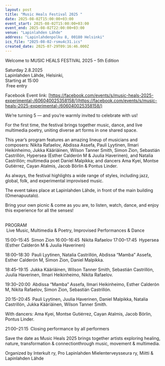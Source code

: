 ```yaml
---
layout: post
title: "Music Heals Festival 2025 "
date: 2025-08-02T15:00:00+03:00
event_start: 2025-08-02T15:00:00+03:00
event_end: 2025-08-02T22:00:00+03:00
venue: "Lapinlahden Lähde"
address: "Lapinlahdenpolku 8, 00180 Helsinki"
ics_file: "2025-08-02-rsmu4c31.ics"
created_date: 2025-07-29T09:16:46.000Z
---
```


Welcome to MUSIC HEALS FESTIVAL 2025 – 5th Edition   
   
Saturday 2.8.2025   
Lapinlahden Lähde, Helsinki,  
Starting at 15:00  
 Free entry  
  
Facebook Event link: [https://facebook.com/events/s/music-heals-2025-experimental-/606040025358158/](https://facebook.com/events/s/music-heals-2025-experimental-/606040025358158/)  
  
We’re turning 5 — and you’re warmly invited to celebrate with us!  
  
For the first time, the festival brings together music, dance, and live multimedia poetry, uniting diverse art forms in one shared space.  
  
This year’s program features an amazing lineup of musicians and composers: Nikita Rafaelov, Abdissa Assefa, Pauli Lyytinen, Ilmari Heikinheimo, Jukka Kääriäinen, Wilson Tanner Smith, Simon Zion, Sebastián Castrillón, Hypersea (Esther Calderón M & Juulia Haverinen), and Natalia Castrillón; multimedia poet Daniel Malpikka; and dancers Ama Kyei, Montse Gutiérrez, Cayan Atalmis, Jacob Börlin & Pontus Linder.  
  
As always, the festival highlights a wide range of styles, including jazz, global, folk, and experimental improvised music.   
  
The event takes place at Lapinlahden Lähde, in front of the main building (Omenapuutalo).   
  
Bring your own picnic & come as you are, to listen, watch, dance, and enjoy this experience for all the senses!   
   
  
PROGRAM  
 Live Music, Multimedia & Poetry, Improvised Performances & Dance  
  
15:00–15:45 Simon Zion 16:00–16:45 Nikita Rafaelov 17:00–17:45 Hypersea (Esther Calderón M & Juulia Haverinen)  
  
18:00–18:30 Pauli Lyytinen, Natalia Castrillón, Abdissa “Mamba” Assefa, Esther Calderón M, Simon Zion, Daniel Malpikka.  
  
18:45–19:15 Jukka Kääriäinen, Wilson Tanner Smith, Sebastián Castrillón, Juulia Haverinen, Ilmari Heikinheimo, Nikita Rafaelov.  
  
19:30–20:00 Abdissa “Mamba” Assefa, Ilmari Heikinheimo, Esther Calderón M, Nikita Rafaelov, Simon Zion, Sebastián Castrillón.  
  
20:15–20:45 Pauli Lyytinen, Juulia Haverinen, Daniel Malpikka, Natalia Castrillón, Jukka Kääriäinen, Wilson Tanner Smith.  
  
With dancers: Ama Kyei, Montse Gutiérrez, Cayan Atalmis, Jacob Börlin, Pontus Linder.   
  
21:00–21:15 Closing performance by all performers  
  
Save the date as Music Heals 2025 brings together artists exploring healing, nature, transformation & connectionthrough music, movement & multimedia.  
  
Organized by Interkult ry, Pro Lapinlahden Mielenterveysseura ry, Miitti & Lapinlahden Lähde 
